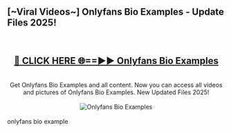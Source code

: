 <h2>[~Viral Videos~] Onlyfans Bio Examples - Update Files 2025!</h2>
<br>
<div align="center">
<h2><a href="https://betterlinks.top/A2PfLJ" rel="nofollow">🔴 CLICK HERE 🌐==►► Onlyfans Bio Examples</a></h2>
<br>
Get Onlyfans Bio Examples and all content. Now you can access all videos and pictures of Onlyfans Bio Examples. New Updated Files 2025!
<br>
<br>
<a href="https://betterlinks.top/A2PfLJ" rel="nofollow" data-target="animated-image.originalLink"><img src="https://i.ibb.co.com/WyWwxjT/player-gif2.gif" alt="Onlyfans Bio Examples" style="max-width: 100%; display: inline-block;" data-target="animated-image.originalImage"></a>
</div>
<br>
onlyfans bio example